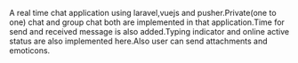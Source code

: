 A real time chat application using laravel,vuejs and pusher.Private(one to one) chat and group chat both are implemented in that application.Time for send and received message is also added.Typing indicator and online active status are also implemented here.Also user can send attachments and emoticons.


